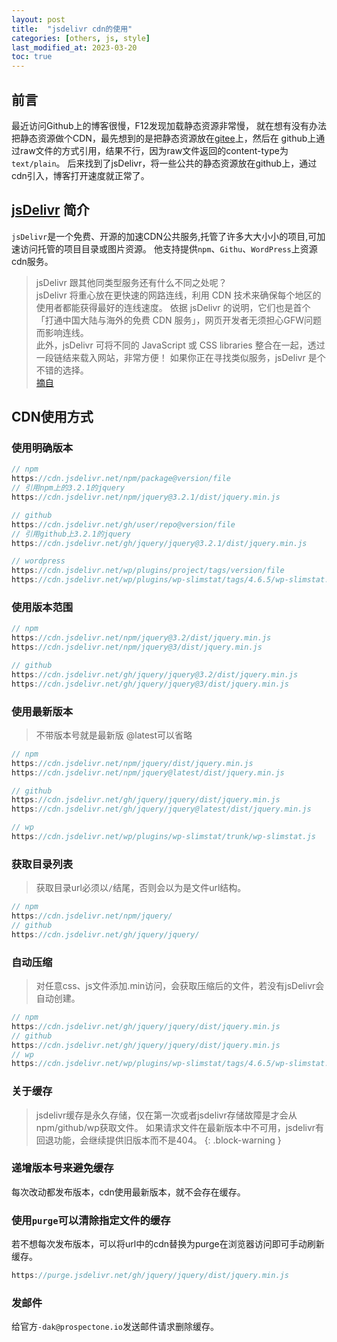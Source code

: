 ```yaml
---
layout: post
title:  "jsdelivr cdn的使用"
categories: [others, js, style]
last_modified_at: 2023-03-20
toc: true
---
```


## 前言
最近访问Github上的博客很慢，F12发现加载静态资源非常慢，
就在想有没有办法把静态资源做个CDN，最先想到的是把静态资源放在[gitee](https://gitee.com)上，然后在
github上通过raw文件的方式引用，结果不行，因为raw文件返回的content-type为`text/plain`。
后来找到了jsDelivr，将一些公共的静态资源放在github上，通过cdn引入，博客打开速度就正常了。

## [jsDelivr](https://www.jsdelivr.com/) 简介
`jsDelivr`是一个免费、开源的加速CDN公共服务,托管了许多大大小小的项目,可加速访问托管的项目目录或图片资源。
他支持提供`npm`、`Githu`、`WordPress`上资源cdn服务。

>jsDelivr 跟其他同类型服务还有什么不同之处呢？  
jsDelivr 将重心放在更快速的网路连线，利用 CDN 技术来确保每个地区的使用者都能获得最好的连线速度。
依据 jsDelivr 的说明，它们也是首个「打通中国大陆与海外的免费 CDN 服务」，网页开发者无须担心GFW问题而影响连线。  
此外，jsDelivr 可将不同的 JavaScript 或 CSS libraries 整合在一起，透过一段链结来载入网站，非常方便！
> 如果你正在寻找类似服务，jsDelivr 是个不错的选择。  
> [摘自](https://blog.csdn.net/larpland/article/details/101349605)


## CDN使用方式
### 使用明确版本

```js
// npm
https://cdn.jsdelivr.net/npm/package@version/file
// 引用npm上的3.2.1的jquery
https://cdn.jsdelivr.net/npm/jquery@3.2.1/dist/jquery.min.js

// github
https://cdn.jsdelivr.net/gh/user/repo@version/file
// 引用github上3.2.1的jquery
https://cdn.jsdelivr.net/gh/jquery/jquery@3.2.1/dist/jquery.min.js

// wordpress
https://cdn.jsdelivr.net/wp/plugins/project/tags/version/file
https://cdn.jsdelivr.net/wp/plugins/wp-slimstat/tags/4.6.5/wp-slimstat.js
```

### 使用版本范围
```js
// npm
https://cdn.jsdelivr.net/npm/jquery@3.2/dist/jquery.min.js
https://cdn.jsdelivr.net/npm/jquery@3/dist/jquery.min.js

// github
https://cdn.jsdelivr.net/gh/jquery/jquery@3.2/dist/jquery.min.js
https://cdn.jsdelivr.net/gh/jquery/jquery@3/dist/jquery.min.js
```
### 使用最新版本
> 不带版本号就是最新版 @latest可以省略

```js
// npm 
https://cdn.jsdelivr.net/npm/jquery/dist/jquery.min.js
https://cdn.jsdelivr.net/npm/jquery@latest/dist/jquery.min.js

// github
https://cdn.jsdelivr.net/gh/jquery/jquery/dist/jquery.min.js
https://cdn.jsdelivr.net/gh/jquery/jquery@latest/dist/jquery.min.js

// wp
https://cdn.jsdelivr.net/wp/plugins/wp-slimstat/trunk/wp-slimstat.js
```

### 获取目录列表
> 获取目录url必须以`/`结尾，否则会以为是文件url结构。
   
```js
// npm
https://cdn.jsdelivr.net/npm/jquery/
// github
https://cdn.jsdelivr.net/gh/jquery/jquery/
```

### 自动压缩
> 对任意css、js文件添加.min访问，会获取压缩后的文件，若没有jsDelivr会自动创建。
    
```js
// npm
https://cdn.jsdelivr.net/gh/jquery/jquery/dist/jquery.min.js
// github
https://cdn.jsdelivr.net/gh/jquery/jquery/dist/jquery.min.js
// wp
https://cdn.jsdelivr.net/wp/plugins/wp-slimstat/tags/4.6.5/wp-slimstat.min.js
```

### 关于缓存

> jsdelivr缓存是永久存储，仅在第一次或者jsdelivr存储故障是才会从npm/github/wp获取文件。
> 如果请求文件在最新版本中不可用，jsdelivr有回退功能，会继续提供旧版本而不是404。
{: .block-warning }

### 递增版本号来避免缓存

每次改动都发布版本，cdn使用最新版本，就不会存在缓存。

### 使用`purge`可以清除指定文件的缓存

若不想每次发布版本，可以将url中的cdn替换为purge在浏览器访问即可手动刷新缓存。
```js
https://purge.jsdelivr.net/gh/jquery/jquery/dist/jquery.min.js    
```

### 发邮件
给官方`-dak@prospectone.io`发送邮件请求删除缓存。
